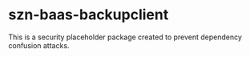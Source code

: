 # szn-baas-backupclient

This is a security placeholder package created to prevent dependency confusion attacks.